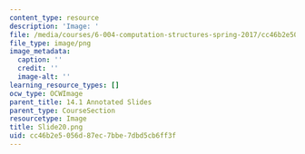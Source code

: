 ```yaml
---
content_type: resource
description: 'Image: '
file: /media/courses/6-004-computation-structures-spring-2017/cc46b2e5056d87ec7bbe7dbd5cb6ff3f_Slide20.png
file_type: image/png
image_metadata:
  caption: ''
  credit: ''
  image-alt: ''
learning_resource_types: []
ocw_type: OCWImage
parent_title: 14.1 Annotated Slides
parent_type: CourseSection
resourcetype: Image
title: Slide20.png
uid: cc46b2e5-056d-87ec-7bbe-7dbd5cb6ff3f
---
```

